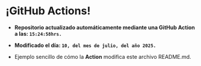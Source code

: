 # ¡GitHub Actions!
* **Repositorio actualizado automáticamente mediante una GitHub Action a las: `15:24:58hrs.`**
* **Modificado el día: `10, del mes de julio, del año 2025.`**

* Ejemplo sencillo de cómo la **Action** modifica este archivo README.md.
